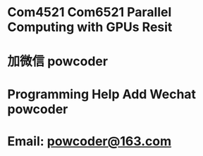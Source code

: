 # Com4521 Com6521 Parallel Computing with GPUs Resit
# 加微信 powcoder

# Programming Help Add Wechat powcoder

# Email: powcoder@163.com

